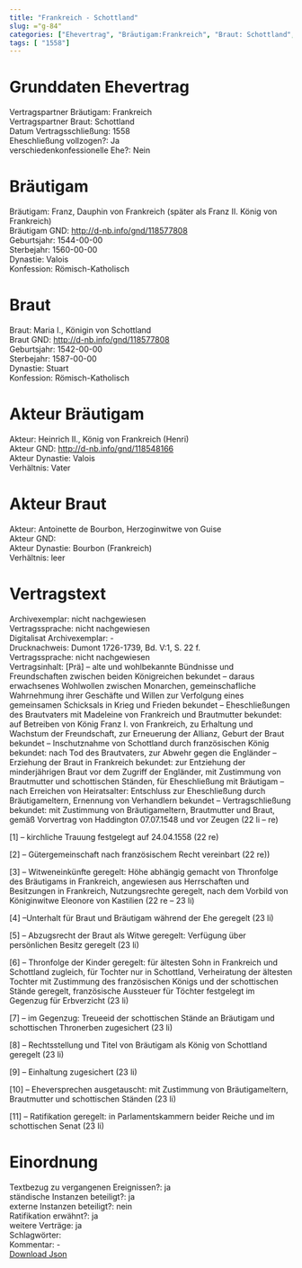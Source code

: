 ```yaml
---
title: "Frankreich - Schottland"
slug: ="g-84"
categories: ["Ehevertrag", "Bräutigam:Frankreich", "Braut: Schottland", "Eheschließung vollzogen?:Ja", "verschiedenkonfessionelle Ehe?:Nein", "Dynastie Bräutigam:Valois", "Akteur Bräutigam:Heinrich II., König von Frankreich (Henri)", "Akteur Braut:Antoinette de Bourbon, Herzoginwitwe von Guise", "Textbezug?:ja", "Ständisch?:ja", "Ratifikation?:ja", "Sonstiges?:ja", "Bräutigam:Frankreich", "Braut: Schottland"]
tags: [ "1558"]
---
```

<!--more-->

# Grunddaten Ehevertrag

Vertragspartner Bräutigam: Frankreich<br>
Vertragspartner Braut: Schottland<br>
Datum Vertragsschließung: 1558<br>
Eheschließung vollzogen?: Ja<br>
verschiedenkonfessionelle Ehe?: Nein<br>
# Bräutigam

Bräutigam: Franz, Dauphin von Frankreich (später als Franz II. König von Frankreich) <br>
Bräutigam GND: http://d-nb.info/gnd/118577808<br>
Geburtsjahr: 1544-00-00<br>
Sterbejahr: 1560-00-00<br>
Dynastie: Valois<br>
Konfession: Römisch-Katholisch<br>
# Braut

Braut: Maria I., Königin von Schottland<br>
Braut GND: http://d-nb.info/gnd/118577808<br>
Geburtsjahr: 1542-00-00<br>
Sterbejahr: 1587-00-00<br>
Dynastie: Stuart<br>
Konfession: Römisch-Katholisch<br>
# Akteur Bräutigam

Akteur: Heinrich II., König von Frankreich (Henri)<br>
Akteur GND: http://d-nb.info/gnd/118548166<br>
Akteur Dynastie: Valois<br>
Verhältnis: Vater<br>
# Akteur Braut

Akteur: Antoinette de Bourbon, Herzoginwitwe von Guise<br>
Akteur GND: <br>
Akteur Dynastie: Bourbon (Frankreich)<br>
Verhältnis: leer<br>
# Vertragstext

Archivexemplar: nicht nachgewiesen<br>
Vertragssprache: nicht nachgewiesen<br>
Digitalisat Archivexemplar: -<br>
Drucknachweis: Dumont 1726-1739, Bd. V:1, S. 22 f.<br>
Vertragssprache: nicht nachgewiesen<br>
Vertragsinhalt: [Prä] – alte und wohlbekannte Bündnisse und Freundschaften zwischen beiden Königreichen bekundet – daraus erwachsenes Wohlwollen zwischen Monarchen, gemeinschafliche Wahrnehmung ihrer Geschäfte und Willen zur Verfolgung eines gemeinsamen Schicksals in Krieg und Frieden bekundet – Eheschließungen des Brautvaters mit Madeleine von Frankreich und Brautmutter bekundet: auf Betreiben von König Franz I. von Frankreich, zu Erhaltung und Wachstum der Freundschaft, zur Erneuerung der Allianz, Geburt der Braut bekundet – Inschutznahme von Schottland durch französischen König bekundet: nach Tod des Brautvaters, zur Abwehr gegen die Engländer – Erziehung der Braut in Frankreich bekundet: zur Entziehung der minderjährigen Braut vor dem Zugriff der Engländer, mit Zustimmung von Brautmutter und schottischen Ständen, für Eheschließung mit Bräutigam – nach Erreichen von Heiratsalter: Entschluss zur Eheschließung durch Bräutigameltern, Ernennung von Verhandlern bekundet – Vertragschließung bekundet: mit Zustimmung von Bräutigameltern, Brautmutter und Braut, gemäß Vorvertrag von Haddington 07.07.1548 und vor Zeugen (22 li – re)

[1] – kirchliche Trauung festgelegt auf 24.04.1558 (22 re)

[2] – Gütergemeinschaft nach französischem Recht vereinbart (22 re))

[3] – Witweneinkünfte geregelt: Höhe abhängig gemacht von Thronfolge des Bräutigams in Frankreich, angewiesen aus Herrschaften und Besitzungen in Frankreich, Nutzungsrechte geregelt, nach dem Vorbild von Königinwitwe Eleonore von Kastilien (22 re – 23 li)

[4] –Unterhalt für Braut und Bräutigam während der Ehe geregelt (23 li)

[5] – Abzugsrecht der Braut als Witwe geregelt: Verfügung über persönlichen Besitz geregelt (23 li)

[6] – Thronfolge der Kinder geregelt: für ältesten Sohn in Frankreich und Schottland zugleich, für Tochter nur in Schottland, Verheiratung der ältesten Tochter mit Zustimmung des französischen Königs und der schottischen Stände geregelt, französische Aussteuer für Töchter festgelegt im Gegenzug für Erbverzicht (23 li)

[7] – im Gegenzug: Treueeid der schottischen Stände an Bräutigam und schottischen Thronerben zugesichert (23 li)

[8] – Rechtsstellung und Titel von Bräutigam als König von Schottland geregelt (23 li)

[9] – Einhaltung zugesichert (23 li)

[10] – Eheversprechen ausgetauscht: mit Zustimmung von Bräutigameltern, Brautmutter und schottischen Ständen (23 li)

[11] – Ratifikation geregelt: in Parlamentskammern beider Reiche und im schottischen Senat (23 li)
<br>
# Einordnung

Textbezug zu vergangenen Ereignissen?: ja<br>
ständische Instanzen beteiligt?: ja<br>
externe Instanzen beteiligt?: nein<br>
Ratifikation erwähnt?: ja<br>
weitere Verträge: ja<br>
Schlagwörter: <br>
Kommentar: -<br>
[Download Json](/vertraege/vertrag-84.json)